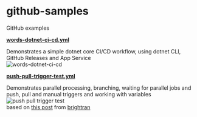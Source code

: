 # github-samples

GitHub examples

[**words-dotnet-ci-cd.yml**](.github/workflows/words-dotnet-ci-cd.yml)

Demonstrates a simple dotnet core CI/CD workflow, using dotnet CLI, GitHub Releases and App Service \
![words-dotnet-ci-cd](https://github.com/martinabrle/github-samples/actions/workflows/words-dotnet-ci-cd.yml/badge.svg)


[**push-pull-trigger-test.yml**](.github/workflows/push-pull-trigger-test.yml)

Demonstrates parallel processing, branching, waiting for parallel jobs and push, pull and manual triggers and working with variables\
![push pull trigger test](https://github.com/martinabrle/github-samples/workflows/push%20pull%20trigger%20test/badge.svg)\
based on [this post](https://github.community/t/can-i-check-a-job-status-from-a-step-thats-in-another-job/124746/2) from [brightran](https://github.community/u/brightran)
